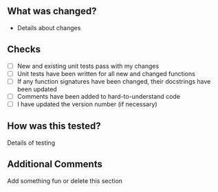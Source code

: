 ## What was changed?
* Details about changes

## Checks
* [ ] New and existing unit tests pass with my changes
* [ ] Unit tests have been written for all new and changed functions
* [ ] If any function signatures have been changed, their docstrings have been updated
* [ ] Comments have been added to hard-to-understand code
* [ ] I have updated the version number (if necessary)

## How was this tested?
Details of testing

## Additional Comments
Add something fun or delete this section
